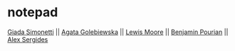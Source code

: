 # notepad

[Giada Simonetti](https://github.com/GiadaSimonetti) || [Agata Golebiewska](https://github.com/MissDove) || [Lewis Moore](https://github.com/lewmoore) || [Benjamin Pourian](https://github.com/bpourian) || [Alex Sergides](https://github.com/alexse5121)
